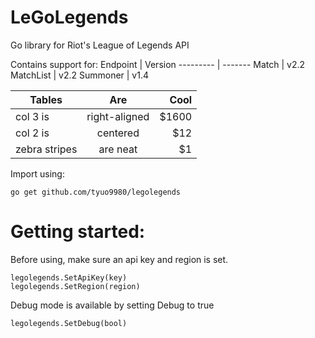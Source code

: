 # LeGoLegends
Go library for Riot's League of Legends API

Contains support for:
Endpoint  | Version
--------- | -------
Match     | v2.2
MatchList | v2.2
Summoner  | v1.4

| Tables        | Are           | Cool  |
| ------------- |:-------------:| -----:|
| col 3 is      | right-aligned | $1600 |
| col 2 is      | centered      |   $12 |
| zebra stripes | are neat      |    $1 |

Import using:
```
go get github.com/tyuo9980/legolegends
```

# Getting started:
Before using, make sure an api key and region is set.
```
legolegends.SetApiKey(key)
legolegends.SetRegion(region)
```

Debug mode is available by setting Debug to true
```
legolegends.SetDebug(bool)
```
